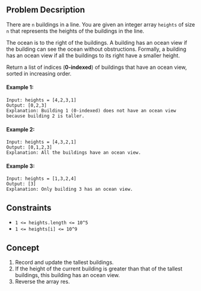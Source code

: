 ## Problem Decsription

There are `n` buildings in a line. You are given an integer array `heights` of size `n` that represents the heights of the buildings in the line.

The ocean is to the right of the buildings. A building has an ocean view if the building can see the ocean without obstructions. Formally, a building has an ocean view if all the buildings to its right have a smaller height.

Return a list of indices (**0-indexed**) of buildings that have an ocean view, sorted in increasing order.

#### Example 1:
```plaintext
Input: heights = [4,2,3,1]
Output: [0,2,3]
Explanation: Building 1 (0-indexed) does not have an ocean view because building 2 is taller.
```
#### Example 2:
```plaintext
Input: heights = [4,3,2,1]
Output: [0,1,2,3]
Explanation: All the buildings have an ocean view.
```
#### Example 3:
```plaintext
Input: heights = [1,3,2,4]
Output: [3]
Explanation: Only building 3 has an ocean view.
``` 

## Constraints

- `1 <= heights.length <= 10^5`
- `1 <= heights[i] <= 10^9`

## Concept
1. Record and update the tallest buildings.
2. If the height of the current building is greater than that of the tallest buildings, this building has an ocean view.
3. Reverse the array res.
